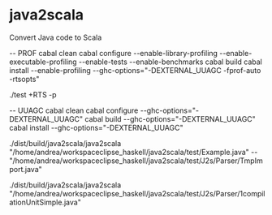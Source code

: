# java2scala
Convert Java code to Scala

-- PROF
cabal clean
cabal configure --enable-library-profiling --enable-executable-profiling --enable-tests --enable-benchmarks
cabal build
cabal install --enable-profiling --ghc-options="-DEXTERNAL_UUAGC -fprof-auto -rtsopts"

./test +RTS -p

-- UUAGC
cabal clean
cabal configure --ghc-options="-DEXTERNAL_UUAGC"
cabal build --ghc-options="-DEXTERNAL_UUAGC"
cabal install --ghc-options="-DEXTERNAL_UUAGC"

./dist/build/java2scala/java2scala  "/home/andrea/workspaceclipse_haskell/java2scala/test/Example.java"
-- "/home/andrea/workspaceclipse_haskell/java2scala/test/J2s/Parser/TmpImport.java"

./dist/build/java2scala/java2scala "/home/andrea/workspaceclipse_haskell/java2scala/test/J2s/Parser/1compilationUnitSimple.java"

